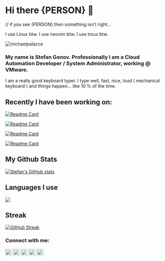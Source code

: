 # Hi there {PERSON} 👋 
// if you see {PERSON} then something isn't right...

I use Linux btw. I use neovim btw. I use tmux btw. 

<p align="left"> 
  <img src="https://komarev.com/ghpvc/?username=michaelpalacce&label=Views&color=blue&style=plastic" alt="michaelpalacce" />
</p>

### My name is Stefan Genov. Professionally I am a Cloud Automation Developer / System Administrator, working @ VMware.

I am a really good keyboard typer. I type well, fast, nice, loud ( mechanical keyboard ) and things happen... like 10 % of the time. 

## Recently I have been working on:

[![Readme Card](https://github-readme-stats.vercel.app/api/pin/?username=michaelpalacce&repo=HomeLab&bg_color=24273a&text_color=cad3f5&icon_color=c6a0f6&title_color=8bd5ca)](https://github.com/michaelpalacce/HomeLab)

[![Readme Card](https://github-readme-stats.vercel.app/api/pin/?username=michaelpalacce&repo=EventRequest&bg_color=24273a&text_color=cad3f5&icon_color=c6a0f6&title_color=8bd5ca)](https://github.com/michaelpalacce/EventRequest)

[![Readme Card](https://github-readme-stats.vercel.app/api/pin/?username=michaelpalacce&repo=goip&bg_color=24273a&text_color=cad3f5&icon_color=c6a0f6&title_color=8bd5ca)](https://github.com/michaelpalacce/Server)

[![Readme Card](https://github-readme-stats.vercel.app/api/pin/?username=michaelpalacce&repo=.dotfiles&bg_color=24273a&text_color=cad3f5&icon_color=c6a0f6&title_color=8bd5ca)](https://github.com/michaelpalacce/SimpleSecrets)


## My Github Stats

[![Stefan's GitHub stats](https://github-readme-stats.vercel.app/api?username=Michaelpalacce&bg_color=24273a&text_color=cad3f5&icon_color=c6a0f6&title_color=8bd5ca)](https://github.com/Michaelpalacce)

## Languages I use
<a href="https://github.com/michaelpalacce">
  <img align="center" src="https://github-readme-stats.vercel.app/api/top-langs/?username=michaelpalacce&theme=dracula&hide_langs_below=1" />
</a>

## Streak 

[![GitHub Streak](https://streak-stats.demolab.com?user=Michaelpalacce&theme=catppuccin-macchiato)](https://git.io/streak-stats)

### Connect with me:

[<img align="left" alt="" width="22px" src="https://raw.githubusercontent.com/Michaelpalacce/PersonalWebsite/master/favicon.ico">][website]
[<img align="left" alt="" width="22px" src="https://cdn.jsdelivr.net/npm/simple-icons@v3/icons/linkedin.svg">][linkedin]
[<img align="left" alt="" width="22px" src="https://cdn.jsdelivr.net/npm/simple-icons@v3/icons/facebook.svg">][facebook]
[<img align="left" alt="" width="22px" src="https://cdn.jsdelivr.net/npm/simple-icons@v3/icons/npm.svg">][npm]
[<img align="left" alt="" width="22px" src="https://cdn.jsdelivr.net/npm/simple-icons@v3/icons/telegram.svg">][telegram]

[website]: https://stefangenov.site/
[linkedin]: https://www.linkedin.com/in/stefan-genov-286972a3/
[facebook]: https://www.facebook.com/stefantigro
[telegram]: https://t.me/stefantigro
[npm]: https://www.npmjs.com/~stefantigro
